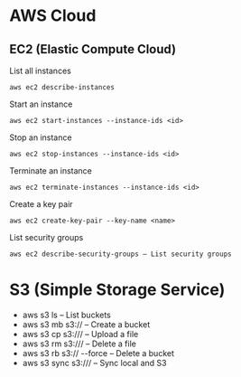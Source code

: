 # AWS Cloud

## EC2 (Elastic Compute Cloud)

List all instances
````
aws ec2 describe-instances
````
Start an instance
````
aws ec2 start-instances --instance-ids <id>
````
Stop an instance
````
aws ec2 stop-instances --instance-ids <id>
````
Terminate an instance
````
aws ec2 terminate-instances --instance-ids <id>
````
Create a key pair
````
aws ec2 create-key-pair --key-name <name>
````
List security groups
````
aws ec2 describe-security-groups – List security groups
````

# S3 (Simple Storage Service)

- aws s3 ls – List buckets
- aws s3 mb s3://<bucket> – Create a bucket
- aws s3 cp <file> s3://<bucket>/ – Upload a file
- aws s3 rm s3://<bucket>/<file> – Delete a file
- aws s3 rb s3://<bucket> --force – Delete a bucket
- aws s3 sync <local-dir> s3://<bucket>/ – Sync local and S3


